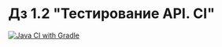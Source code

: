 # Дз 1.2 "Тестирование API. CI"

[![Java CI with Gradle](https://github.com/rtmwrk/jhw13_1/actions/workflows/gradle.yml/badge.svg?event=push)](https://github.com/rtmwrk/jhw13_1/actions/workflows/gradle.yml)
